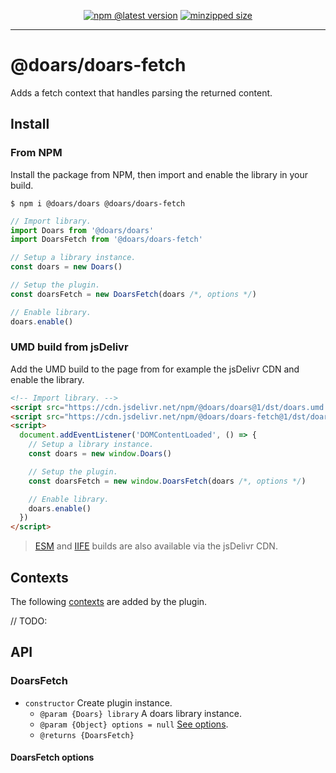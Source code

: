 <div align="center">

[![npm @latest version](https://img.shields.io/npm/v/@doars/doars-fetch.svg?label=Version&style=flat-square&maxAge=86400)](https://www.npmjs.com/package/@doars/doars-fetch)
[![minzipped size](https://img.shields.io/bundlephobia/minzip/@doars/doars-fetch?label=Size&style=flat-square&maxAge=86400)](https://www.npmjs.com/package/@doars/doars-fetch)

</div>

<hr/>

# @doars/doars-fetch

Adds a fetch context that handles parsing the returned content.

## Install

### From NPM

Install the package from NPM, then import and enable the library in your build.

```
$ npm i @doars/doars @doars/doars-fetch
```

```JavaScript
// Import library.
import Doars from '@doars/doars'
import DoarsFetch from '@doars/doars-fetch'

// Setup a library instance.
const doars = new Doars()

// Setup the plugin.
const doarsFetch = new DoarsFetch(doars /*, options */)

// Enable library.
doars.enable()
```

### UMD build from jsDelivr

Add the UMD build to the page from for example the jsDelivr CDN and enable the library.

```HTML
<!-- Import library. -->
<script src="https://cdn.jsdelivr.net/npm/@doars/doars@1/dst/doars.umd.js"></script>
<script src="https://cdn.jsdelivr.net/npm/@doars/doars-fetch@1/dst/doars-fetch.umd.js"></script>
<script>
  document.addEventListener('DOMContentLoaded', () => {
    // Setup a library instance.
    const doars = new window.Doars()

    // Setup the plugin.
    const doarsFetch = new window.DoarsFetch(doars /*, options */)

    // Enable library.
    doars.enable()
  })
</script>
```

> [ESM](https://cdn.jsdelivr.net/npm/@doars/doars-fetch@1/dst/doars-fetch.esm.js) and [IIFE](https://cdn.jsdelivr.net/npm/@doars/doars-fetch@1/dst/doars-fetch.iife.js) builds are also available via the jsDelivr CDN.

## Contexts

The following [contexts](https://github.com/doars/doars/tree/main/packages/doars#contexts) are added by the plugin.

// TODO:

## API

### DoarsFetch

- `constructor` Create plugin instance.
  - `@param {Doars} library` A doars library instance.
  - `@param {Object} options = null` [See options](#doarsstorertc-options).
  - `@returns {DoarsFetch}`

#### DoarsFetch options
